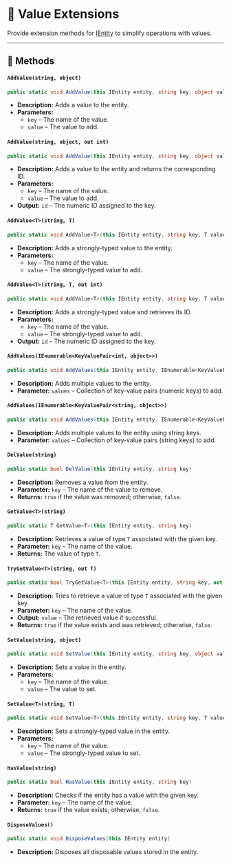 # 🧩 Value Extensions

Provide extension methods for [IEntity](IEntity.md) to simplify operations with values.

---

## 🏹 Methods

#### `AddValue(string, object)`

```csharp
public static void AddValue(this IEntity entity, string key, object value)
```

- **Description:** Adds a value to the entity.
- **Parameters:**
    - `key` – The name of the value.
    - `value` – The value to add.

#### `AddValue(string, object, out int)`

```csharp
public static void AddValue(this IEntity entity, string key, object value, out int id)
```

- **Description:** Adds a value to the entity and returns the corresponding ID.
- **Parameters:**
    - `key` – The name of the value.
    - `value` – The value to add.
- **Output:** `id` – The numeric ID assigned to the key.

#### `AddValue<T>(string, T)`

```csharp
public static void AddValue<T>(this IEntity entity, string key, T value) where T : struct
```

- **Description:** Adds a strongly-typed value to the entity.
- **Parameters:**
    - `key` – The name of the value.
    - `value` – The strongly-typed value to add.

#### `AddValue<T>(string, T, out int)`

```csharp
public static void AddValue<T>(this IEntity entity, string key, T value, out int id) where T : struct
```

- **Description:** Adds a strongly-typed value and retrieves its ID.
- **Parameters:**
    - `key` – The name of the value.
    - `value` – The strongly-typed value to add.
- **Output:** `id` – The numeric ID assigned to the key.

#### `AddValues(IEnumerable<KeyValuePair<int, object>>)`

```csharp
public static void AddValues(this IEntity entity, IEnumerable<KeyValuePair<int, object>> values)
```

- **Description:** Adds multiple values to the entity.
- **Parameter:** `values` – Collection of key-value pairs (numeric keys) to add.

#### `AddValues(IEnumerable<KeyValuePair<string, object>>)`

```csharp
public static void AddValues(this IEntity entity, IEnumerable<KeyValuePair<string, object>> values)
```

- **Description:** Adds multiple values to the entity using string keys.
- **Parameter:** `values` – Collection of key-value pairs (string keys) to add.

#### `DelValue(string)`

```csharp
public static bool DelValue(this IEntity entity, string key)
```

- **Description:** Removes a value from the entity.
- **Parameter:** `key` – The name of the value to remove.
- **Returns:** `true` if the value was removed; otherwise, `false`.

#### `GetValue<T>(string)`

```csharp
public static T GetValue<T>(this IEntity entity, string key)
```

- **Description:** Retrieves a value of type `T` associated with the given key.
- **Parameter:** `key` – The name of the value.
- **Returns:** The value of type `T`.

#### `TryGetValue<T>(string, out T)`

```csharp
public static bool TryGetValue<T>(this IEntity entity, string key, out T value)
```

- **Description:** Tries to retrieve a value of type `T` associated with the given key.
- **Parameter:** `key` – The name of the value.
- **Output:** `value` – The retrieved value if successful.
- **Returns:** `true` if the value exists and was retrieved; otherwise, `false`.

#### `SetValue(string, object)`

```csharp
public static void SetValue(this IEntity entity, string key, object value)
```

- **Description:** Sets a value in the entity.
- **Parameters:**
    - `key` – The name of the value.
    - `value` – The value to set.

#### `SetValue<T>(string, T)`

```csharp
public static void SetValue<T>(this IEntity entity, string key, T value) where T : struct
```

- **Description:** Sets a strongly-typed value in the entity.
- **Parameters:**
    - `key` – The name of the value.
    - `value` – The strongly-typed value to set.

#### `HasValue(string)`

```csharp
public static bool HasValue(this IEntity entity, string key)
```

- **Description:** Checks if the entity has a value with the given key.
- **Parameter:** `key` – The name of the value.
- **Returns:** `true` if the value exists; otherwise, `false`.

#### `DisposeValues()`

```csharp
public static void DisposeValues(this IEntity entity)
```

- **Description:** Disposes all disposable values stored in the entity.
